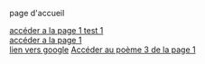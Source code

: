 <!DOCTYPE html>
<!--ceci  n'est pas une balise mais un directive
Indique la version de HTML utilisé: HTML5
-->

<!--ceci  est commentaire-->

<!--Balise paires/ Impaires-->

<html>
<head><!--en tête de la pâge-->
	<title>Accueil introduction</title><!--en tête de la page-->
	<meta charset="utf-8"><!--encodage de la page (gestion des caractères accentués)-->
</head>
<body>
<!--corp de la page: contient les éléments affichés-->
<p>page d'accueil</p>
<a href=https://guillaumeedelfix1.github.io/root/page1.html" target="_blank">accéder a la page 1 test 1</a><br>
<a href="page1.html" target="_self">accéder a la page 1</a><br>
<a href="https://google.com">lien vers google</a>
<a href="./page1.html#Poeme3">Accéder au poème 3 de la page 1</a>

</body>
</html>
<!--en web on fonctionne en hcemin relatif-->
<!--target="_blank" ouvrir un nouvelle onglet-->
<!--target="_self" ouvrir dans le même onglet-->
 
